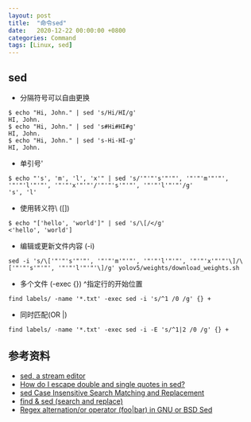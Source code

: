 ```yaml
---
layout: post
title:  "命令sed"
date:   2020-12-22 00:00:00 +0800
categories: Command
tags: [Linux, sed]
---
```


## sed
* 分隔符号可以自由更换
```shell
$ echo "Hi, John." | sed 's/Hi/HI/g'
HI, John.
$ echo "Hi, John." | sed 's#Hi#HI#g'
HI, John.
$ echo "Hi, John." | sed 's-Hi-HI-g'
HI, John.
```

* 单引号'
```shell
$ echo "'s', 'm', 'l', 'x'" | sed 's/'"'"'s'"'"', '"'"'m'"'"', '"'"'l'"'"', '"'"'x'"'"'/'"'"'s'"'"', '"'"'l'"'"'/g'
's', 'l'
```

* 使用转义符\ ([])
```shell
$ echo "['hello', 'world']" | sed 's/\[/</g'
<'hello', 'world']
```

* 编辑或更新文件内容 (-i)
```shell
sed -i 's/\['"'"'s'"'"', '"'"'m'"'"', '"'"'l'"'"', '"'"'x'"'"'\]/\['"'"'s'"'"', '"'"'l'"'"'\]/g' yolov5/weights/download_weights.sh
```

* 多个文件 (-exec {}) ^指定行的开始位置
```shell
find labels/ -name '*.txt' -exec sed -i 's/^1 /0 /g' {} +
```

* 同时匹配(OR |)
```shell
find labels/ -name '*.txt' -exec sed -i -E 's/^1|2 /0 /g' {} +
```

## 参考资料
* [sed, a stream editor](https://www.gnu.org/software/sed/manual/sed.html)
* [How do I escape double and single quotes in sed?](https://stackoverflow.com/questions/7517632/how-do-i-escape-double-and-single-quotes-in-sed)
* [sed Case Insensitive Search Matching and Replacement](https://www.cyberciti.biz/faq/unixlinux-sed-case-insensitive-search-replace-matching/)
* [find & sed (search and replace)](https://unix.stackexchange.com/questions/36795/find-sed-search-and-replace)
* [Regex alternation/or operator (foo|bar) in GNU or BSD Sed](https://unix.stackexchange.com/questions/145402/regex-alternation-or-operator-foobar-in-gnu-or-bsd-sed)
